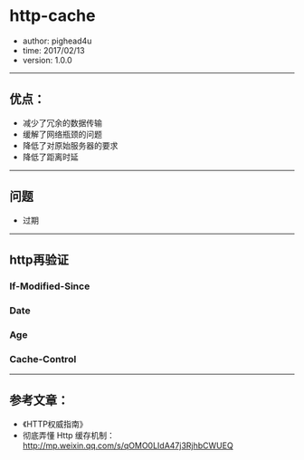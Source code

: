 # http-cache
* author: pighead4u
* time: 2017/02/13
* version: 1.0.0
---
## 优点：
* 减少了冗余的数据传输
* 缓解了网络瓶颈的问题
* 降低了对原始服务器的要求
* 降低了距离时延
---
## 问题
* 过期
---
## http再验证
### If-Modified-Since
### Date
### Age
### Cache-Control

---
## 参考文章：
* 《HTTP权威指南》
* 彻底弄懂 Http 缓存机制：http://mp.weixin.qq.com/s/qOMO0LIdA47j3RjhbCWUEQ